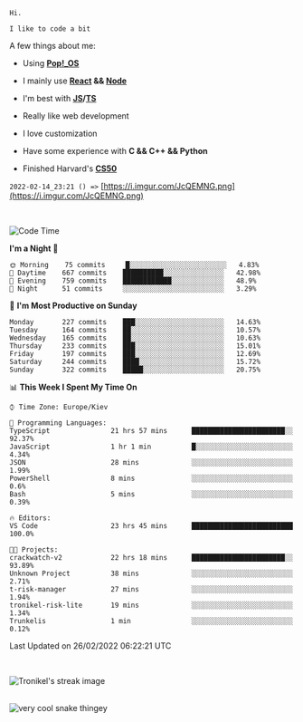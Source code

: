 ```
Hi.

I like to code a bit
```

A few things about me:

-   Using **[Pop!\_OS](https://pop.system76.com/)**

-   I mainly use **[React](https://reactjs.org/) && [Node](https://nodejs.org/en/)**

-   I'm best with **[JS](https://www.javascript.com/)/[TS](https://www.typescriptlang.org/)**

-   Really like web development

-   I love customization

-   Have some experience with **C && C++ && Python**

-   Finished Harvard's **[CS50](https://cs50.harvard.edu)**

`2022-02-14_23:21 () =>` [https://i.imgur.com/JcQEMNG.png](https://i.imgur.com/JcQEMNG.png)

<br>

<!--START_SECTION:waka-->
![Code Time](http://img.shields.io/badge/Code%20Time-390%20hrs%2036%20mins-blue)

**I'm a Night 🦉** 

```text
🌞 Morning    75 commits     █░░░░░░░░░░░░░░░░░░░░░░░░   4.83% 
🌆 Daytime    667 commits    ██████████░░░░░░░░░░░░░░░   42.98% 
🌃 Evening    759 commits    ████████████░░░░░░░░░░░░░   48.9% 
🌙 Night      51 commits     ░░░░░░░░░░░░░░░░░░░░░░░░░   3.29%

```
📅 **I'm Most Productive on Sunday** 

```text
Monday       227 commits    ███░░░░░░░░░░░░░░░░░░░░░░   14.63% 
Tuesday      164 commits    ██░░░░░░░░░░░░░░░░░░░░░░░   10.57% 
Wednesday    165 commits    ██░░░░░░░░░░░░░░░░░░░░░░░   10.63% 
Thursday     233 commits    ███░░░░░░░░░░░░░░░░░░░░░░   15.01% 
Friday       197 commits    ███░░░░░░░░░░░░░░░░░░░░░░   12.69% 
Saturday     244 commits    ████░░░░░░░░░░░░░░░░░░░░░   15.72% 
Sunday       322 commits    █████░░░░░░░░░░░░░░░░░░░░   20.75%

```


📊 **This Week I Spent My Time On** 

```text
⌚︎ Time Zone: Europe/Kiev

💬 Programming Languages: 
TypeScript               21 hrs 57 mins      ███████████████████████░░   92.37% 
JavaScript               1 hr 1 min          █░░░░░░░░░░░░░░░░░░░░░░░░   4.34% 
JSON                     28 mins             ░░░░░░░░░░░░░░░░░░░░░░░░░   1.99% 
PowerShell               8 mins              ░░░░░░░░░░░░░░░░░░░░░░░░░   0.6% 
Bash                     5 mins              ░░░░░░░░░░░░░░░░░░░░░░░░░   0.39%

🔥 Editors: 
VS Code                  23 hrs 45 mins      █████████████████████████   100.0%

🐱‍💻 Projects: 
crackwatch-v2            22 hrs 18 mins      ███████████████████████░░   93.89% 
Unknown Project          38 mins             ░░░░░░░░░░░░░░░░░░░░░░░░░   2.71% 
t-risk-manager           27 mins             ░░░░░░░░░░░░░░░░░░░░░░░░░   1.94% 
tronikel-risk-lite       19 mins             ░░░░░░░░░░░░░░░░░░░░░░░░░   1.34% 
Trunkelis                1 min               ░░░░░░░░░░░░░░░░░░░░░░░░░   0.12%

```


 Last Updated on 26/02/2022 06:22:21 UTC
<!--END_SECTION:waka-->

<br>

<p><img align="center" src="https://github-readme-streak-stats.herokuapp.com/?user=Trunkelis&theme=dark" alt="Tronikel's streak image" /></p>

<br>

<img title="" src="https://raw.githubusercontent.com/Trunkelis/Trunkelis/output/github-contribution-grid-snake.svg" alt="very cool snake thingey" data-align="left">
